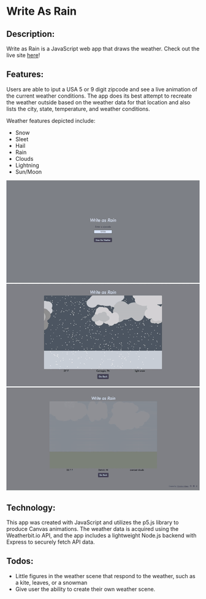 # Write As Rain

## Description: 

Write as Rain is a JavaScript web app that draws the weather. Check out the live site [here](https://write-as-rain.herokuapp.com/)! 

## Features:
Users are able to iput a USA 5 or 9 digit zipcode and see a live animation of the current weather conditions. The app does its best attempt to recreate the weather outside based on the weather data for that location and also lists the city, state, temperature, and weather conditions.

Weather features depicted include: 
* Snow
* Sleet
* Hail
* Rain
* Clouds
* Lightning
* Sun/Moon

![](./src/images/gif3.gif)
![](./src/images/gif2.gif)
![](./src/images/cloudygif2.gif)

## Technology:
This app was created with JavaScript and utilizes the p5.js library to produce Canvas animations. The weather data is acquired using the Weatherbit.io API, and the app includes a lightweight Node.js backend with Express to securely fetch API data.


## Todos:
* Little figures in the weather scene that respond to the weather, such as a kite, leaves, or a snowman
* Give user the ability to create their own weather scene.


